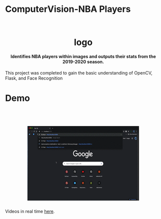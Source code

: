 # ComputerVision-NBA Players


<h1 align="center">
  <br>
logo
<!-- <img src="/static/readme/screenshots.gif"> -->
</h1>


<h4 align="center">Identifies NBA players within images and outputs their stats from the 2019-2020 season.</h4>

This project was completed to gain the basic understanding of OpenCV, Flask, and Face Recognition

# Demo
<h1 align="center">
  <br>
<img src="/static/readme/screenshots.gif">
</h1>

Videos in real time <a href=#>here</a>.
